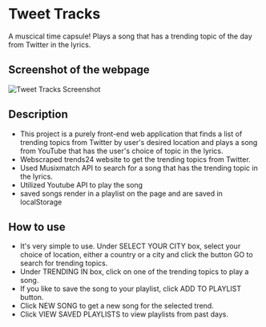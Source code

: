 # Tweet Tracks
A muscical time capsule! Plays a song that has a trending topic of the day from Twitter in the lyrics.

<!-- edit this part -->
## Screenshot of the webpage
![Tweet Tracks Screenshot]("./assets/images/tweet-tracks-img.png")

## Description
- This project is a purely front-end web application that finds a list of trending topics from Twitter by user's desired location and plays a song from YouTube that has the user's choice of topic in the lyrics.
- Webscraped trends24 website to get the trending topics from Twitter.
- Used Musixmatch API to search for a song that has the trending topic in the lyrics.
- Utilized Youtube API to play the song
- saved songs render in a playlist on the page and are saved in localStorage

## How to use
- It's very simple to use. Under SELECT YOUR CITY box, select your choice of location, either a country or a city and click the button GO to search for trending topics.
- Under TRENDING IN box, click on one of the trending topics to play a song.
- If you like to save the song to your playlist, click ADD TO PLAYLIST button.
- Click NEW SONG to get a new song for the selected trend.
- Click VIEW SAVED PLAYLISTS to view playlists from past days.

